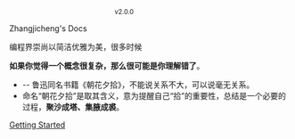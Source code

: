 <!-- <img width="80" src="/assets/cover.png"> -->

#

<svg width="3.7em" height="1em" fill="currentColor" viewBox="0 0 350.781 94.531" xmlns="http://www.w3.org/2000/svg"><g id="svgGroup" stroke-linecap="round" fill-rule="evenodd"><path class="path" d="M 82.031 94.531 L 83.203 94.531 A 5.817 5.817 0 0 0 86.525 91.05 A 7.383 7.383 0 0 0 86.719 90.43 Q 87.5 87.5 87.5 78.125 Q 86.328 71.484 86.328 64.844 L 85.938 62.109 A 227.914 227.914 0 0 1 85.083 56.592 Q 84.242 50.648 84.045 46.507 A 49.947 49.947 0 0 1 83.984 44.141 A 267.472 267.472 0 0 1 83.998 41.312 Q 84.05 36.486 84.293 35.115 A 2.558 2.558 0 0 1 84.375 34.766 Q 85.894 30.21 86.49 29.344 A 1.427 1.427 0 0 1 86.524 29.297 A 2.167 2.167 0 0 1 87.305 28.662 Q 87.625 28.502 88.03 28.405 A 4.857 4.857 0 0 1 88.477 28.32 A 37.515 37.515 0 0 0 89.274 28.198 Q 89.973 28.083 90.469 27.967 A 10.091 10.091 0 0 0 90.625 27.93 A 1.282 1.282 0 0 0 90.985 27.785 Q 91.406 27.527 91.406 26.953 L 90.234 25.391 Q 87.303 22.459 86.816 20.071 A 4.649 4.649 0 0 1 86.719 19.141 L 84.766 17.578 Q 79.517 15.479 77.716 14.163 A 5.448 5.448 0 0 1 77.344 13.867 A 7.111 7.111 0 0 0 75.939 12.895 A 5.439 5.439 0 0 0 74.024 12.305 A 22.625 22.625 0 0 1 72.412 12.07 Q 71.603 11.92 70.899 11.719 A 30.37 30.37 0 0 0 70.42 11.586 Q 69.458 11.328 69.141 11.328 Q 67.188 11.328 65.625 16.016 A 9.774 9.774 0 0 1 65.43 16.553 Q 65.227 17.059 65.025 17.356 A 1.558 1.558 0 0 1 64.844 17.578 Q 64.453 17.969 62.891 19.727 A 77.413 77.413 0 0 1 61.231 21.533 A 98.509 98.509 0 0 1 59.375 23.437 L 59.766 24.219 A 10.12 10.12 0 0 0 67.09 21.191 A 12.761 12.761 0 0 0 67.188 21.094 Q 71.919 17.818 72.242 16.577 A 0.68 0.68 0 0 0 72.266 16.406 A 43.625 43.625 0 0 1 72.727 16.501 Q 74.243 16.821 74.414 16.992 A 1.84 1.84 0 0 0 74.535 17.101 Q 74.745 17.276 75.156 17.552 A 17.779 17.779 0 0 0 75.195 17.578 A 1.515 1.515 0 0 1 75.48 17.842 Q 76.038 18.481 76.953 20.313 L 76.953 24.219 A 37.973 37.973 0 0 0 76.392 28.138 Q 76.201 30.191 76.176 32.492 A 64.419 64.419 0 0 0 76.172 33.203 L 73.828 33.594 L 67.578 32.813 A 2.462 2.462 0 0 0 66.498 33.033 Q 65.458 33.535 65.274 35.177 A 6.835 6.835 0 0 0 65.234 35.937 Q 65.234 37.052 63.468 37.107 A 6.044 6.044 0 0 1 63.281 37.109 L 63.281 36.328 Q 62.109 35.156 62.109 34.375 A 21.254 21.254 0 0 0 61.856 30.933 Q 60.854 24.861 55.888 24.619 A 8.612 8.612 0 0 0 55.469 24.609 Q 53.212 24.609 52.286 25.54 A 2.077 2.077 0 0 0 51.953 25.977 Q 51.172 27.344 49.609 28.516 L 51.172 29.688 A 10.619 10.619 0 0 0 51.306 30.178 Q 51.619 31.214 51.932 31.249 A 0.196 0.196 0 0 0 51.953 31.25 A 1.663 1.663 0 0 0 52.551 31.136 A 2.042 2.042 0 0 0 52.734 31.055 A 1.679 1.679 0 0 0 52.882 30.972 Q 53.024 30.882 53.083 30.792 A 0.232 0.232 0 0 0 53.125 30.664 A 1.673 1.673 0 0 1 53.132 30.546 Q 53.161 30.182 53.32 28.906 A 1.85 1.85 0 0 1 53.586 28.125 Q 54.034 27.428 55.182 27.353 A 4.406 4.406 0 0 1 55.469 27.344 A 2.855 2.855 0 0 0 55.784 27.612 Q 56.128 27.869 56.641 28.125 A 1.605 1.605 0 0 1 57.355 28.851 Q 57.536 29.202 57.617 29.688 A 69.257 69.257 0 0 1 57.727 30.371 Q 57.91 31.543 58.203 33.594 Q 58.203 43.155 57.454 45.227 A 2.703 2.703 0 0 1 57.422 45.312 A 26.718 26.718 0 0 1 55.895 48.486 A 30.224 30.224 0 0 1 55.469 49.219 Q 55.779 49.219 55.843 49.465 A 0.576 0.576 0 0 1 55.859 49.609 A 0.478 0.478 0 0 0 56.037 49.98 Q 56.116 50.05 56.231 50.108 A 1.606 1.606 0 0 0 56.445 50.195 Q 56.997 50.379 57.029 51.081 A 1.949 1.949 0 0 1 57.031 51.172 A 1.696 1.696 0 0 1 57.005 51.407 Q 56.888 52.136 56.25 54.688 A 93.968 93.968 0 0 0 55.719 56.921 Q 55.322 58.691 55.078 60.156 A 13.804 13.804 0 0 1 54.62 62.024 Q 54.102 63.672 53.125 65.625 Q 51.625 68.626 51.385 68.745 A 0.041 0.041 0 0 1 51.367 68.75 Q 51.172 68.75 49.609 69.141 Q 48.313 69.141 48.092 67.527 A 5.41 5.41 0 0 1 48.047 66.797 L 48.438 64.844 A 624.282 624.282 0 0 0 47.977 64.291 Q 46.558 62.592 46.317 62.333 A 1.149 1.149 0 0 0 46.289 62.305 Q 46.094 62.109 44.531 58.984 A 318.149 318.149 0 0 0 46.088 56.207 Q 50.219 48.743 50.993 46.216 A 3.342 3.342 0 0 0 51.172 45.312 Q 52.971 41.715 53.279 41.265 A 0.41 0.41 0 0 1 53.32 41.211 A 2.05 2.05 0 0 0 53.428 41.09 Q 53.679 40.79 54.36 39.888 A 159.979 159.979 0 0 0 54.688 39.453 Q 52.344 33.984 48.438 30.859 A 41.095 41.095 0 0 0 47.055 29.797 Q 44.845 28.179 43.587 27.83 A 2.343 2.343 0 0 0 42.969 27.734 A 75.336 75.336 0 0 0 41.474 27.748 Q 39.262 27.792 38.253 27.978 A 3.034 3.034 0 0 0 37.695 28.125 Q 36.719 28.516 33.594 31.641 L 32.031 32.031 A 5.368 5.368 0 0 1 31.663 32.02 Q 31.111 31.982 30.938 31.817 A 0.236 0.236 0 0 1 30.859 31.641 A 1.112 1.112 0 0 1 30.967 31.21 Q 31.248 30.561 32.268 29.469 A 22.903 22.903 0 0 1 32.813 28.906 Q 34.509 27.21 35.026 26.398 A 2.537 2.537 0 0 0 35.156 26.172 L 37.109 22.656 A 232.131 232.131 0 0 0 38.849 22.65 Q 43.615 22.614 44.383 22.368 A 0.173 0.173 0 0 0 44.531 22.266 Q 44.531 21.888 44.713 20.965 A 25.015 25.015 0 0 1 44.727 20.898 A 2.119 2.119 0 0 1 44.934 20.349 Q 45.364 19.522 46.601 18.247 A 25.569 25.569 0 0 1 46.875 17.969 Q 46.875 16.797 45.508 15.82 A 17.85 17.85 0 0 1 44.89 15.36 Q 44.044 14.698 43.75 14.258 A 1.515 1.515 0 0 0 43.486 13.973 Q 42.847 13.416 41.016 12.5 A 25.192 25.192 0 0 1 39.42 12.454 Q 37.086 12.305 36.316 11.674 A 0.927 0.927 0 0 1 35.938 10.938 A 12.862 12.862 0 0 0 33.722 3.787 A 18.871 18.871 0 0 0 31.25 0.781 L 25 0 L 21.484 1.563 L 21.484 1.953 A 14.434 14.434 0 0 1 23.585 2.093 Q 26.036 2.456 27.152 3.752 A 3.594 3.594 0 0 1 27.734 4.688 A 4.867 4.867 0 0 0 28.272 5.786 Q 28.674 6.409 29.297 7.031 Q 30.469 8.203 30.469 13.281 Q 29.688 16.016 28.516 16.602 A 5.86 5.86 0 0 0 27.8 17.036 Q 26.798 17.733 25.391 19.141 Q 20.381 24.151 18.977 24.571 A 0.804 0.804 0 0 1 18.75 24.609 L 10.547 19.922 A 0.982 0.982 0 0 0 10.686 20.342 Q 11.247 21.404 14.063 24.219 A 31.667 31.667 0 0 0 15.032 25.151 Q 16.663 26.648 17.578 26.953 A 5.321 5.321 0 0 1 18.773 27.516 A 4.512 4.512 0 0 1 19.531 28.125 Q 20.166 28.759 21.83 28.879 A 11.592 11.592 0 0 0 22.656 28.906 L 23.438 30.469 L 21.484 32.422 Q 18.359 37.109 17.188 37.109 A 1.112 1.112 0 0 1 16.757 37.002 Q 16.108 36.721 15.016 35.701 A 22.903 22.903 0 0 1 14.453 35.156 Q 11.719 35.156 9.961 34.57 Q 8.24 33.997 7.83 33.985 A 0.58 0.58 0 0 0 7.813 33.984 Q 7.435 33.984 6.691 34.533 A 7.87 7.87 0 0 0 6.641 34.57 A 3.904 3.904 0 0 1 5.591 35.123 A 5.345 5.345 0 0 1 4.688 35.352 Q 3.714 35.514 3.01 37.159 A 9.499 9.499 0 0 0 2.734 37.891 L 4.297 38.672 Q 5.469 37.5 7.031 36.719 A 10.319 10.319 0 0 1 7.935 36.755 Q 8.822 36.834 9.375 37.08 A 2.011 2.011 0 0 1 9.766 37.305 A 5.447 5.447 0 0 0 10.33 37.671 Q 10.936 38.017 11.815 38.363 A 19.039 19.039 0 0 0 12.109 38.477 Q 13.517 39.004 13.657 41.592 A 11.057 11.057 0 0 1 13.672 42.188 Q 13.672 42.578 13.281 43.555 A 51.989 51.989 0 0 0 13.098 44.019 Q 12.902 44.523 12.77 44.899 A 14.762 14.762 0 0 0 12.695 45.117 A 1.934 1.934 0 0 0 12.629 45.44 Q 12.523 46.197 12.504 48.256 A 104.767 104.767 0 0 0 12.5 49.219 Q 12.5 52.293 16.657 54.988 A 19.353 19.353 0 0 0 16.797 55.078 L 21.484 60.156 L 22.266 58.984 L 22.266 57.031 L 21.68 56.445 Q 21.509 56.275 21.19 49.118 A 775.244 775.244 0 0 1 21.094 46.875 A 98.985 98.985 0 0 1 21.101 45.66 Q 21.127 43.506 21.257 42.897 A 1.158 1.158 0 0 1 21.289 42.773 A 1.27 1.27 0 0 1 21.46 42.47 Q 21.99 41.721 24.024 39.844 A 75.441 75.441 0 0 1 24.625 39.294 Q 26.611 37.5 26.953 37.5 A 1.171 1.171 0 0 0 27.196 37.471 Q 27.557 37.393 28.125 37.109 L 28.906 37.109 L 30.078 38.672 A 2.513 2.513 0 0 1 29.247 40.543 Q 28.905 40.872 28.422 41.153 A 5.762 5.762 0 0 1 28.32 41.211 A 9.565 9.565 0 0 0 27.332 41.858 Q 25.684 43.066 23.047 45.703 L 24.219 53.516 Q 24.219 55.916 23.918 56.36 A 0.246 0.246 0 0 1 23.828 56.445 A 0.844 0.844 0 0 0 23.626 56.582 A 0.589 0.589 0 0 0 23.438 57.031 L 24.219 58.984 L 22.266 60.547 A 2.285 2.285 0 0 1 21.777 61.829 Q 20.313 63.916 14.453 66.992 Q 6.641 71.094 5.078 71.094 L 3.125 70.703 Q 0.427 70.703 0.058 72.741 A 3.914 3.914 0 0 0 0 73.437 A 0.792 0.792 0 0 0 0.191 73.926 Q 0.57 74.412 1.705 74.897 A 11.194 11.194 0 0 0 1.953 75 Q 5.579 77.308 8.093 77.668 A 6.29 6.29 0 0 0 8.984 77.734 Q 13.281 77.734 22.656 70.703 A 6.092 6.092 0 0 1 22.675 70.691 Q 23.179 70.357 23.683 70.169 A 3.732 3.732 0 0 1 25 69.922 A 11.004 11.004 0 0 0 25.405 69.915 Q 26.205 69.885 26.366 69.728 A 0.187 0.187 0 0 0 26.367 69.727 A 1.84 1.84 0 0 0 26.476 69.606 Q 26.651 69.396 26.927 68.985 A 17.779 17.779 0 0 0 26.953 68.945 Q 27.344 68.359 28.516 68.359 L 28.516 73.438 A 3.796 3.796 0 0 1 27.015 73.117 A 5.212 5.212 0 0 1 26.172 72.656 L 26.953 80.859 Q 25.99 82.786 25.818 83.657 A 1.729 1.729 0 0 0 25.781 83.984 Q 25.781 85.547 28.711 89.844 A 139.14 139.14 0 0 0 29.404 90.851 Q 31.628 94.052 32.011 94.138 A 0.091 0.091 0 0 0 32.031 94.141 Q 32.294 94.141 32.644 94.052 A 5.044 5.044 0 0 0 33.008 93.945 A 0.958 0.958 0 0 0 33.388 93.696 Q 33.648 93.429 33.859 92.916 A 5.235 5.235 0 0 0 33.984 92.578 A 680.265 680.265 0 0 1 34.009 86.624 Q 34.18 67.163 35.547 66.992 Q 37.109 66.797 37.891 66.406 A 91.855 91.855 0 0 1 40.991 66.455 Q 45.313 66.602 47.656 67.188 L 47.266 73.438 A 97.113 97.113 0 0 0 47.275 74.814 Q 47.338 79.287 47.844 79.489 A 0.14 0.14 0 0 0 47.852 79.492 A 1.969 1.969 0 0 1 48.172 79.629 Q 48.342 79.722 48.461 79.841 A 0.915 0.915 0 0 1 48.633 80.078 Q 48.8 80.412 50.249 81.886 A 91.092 91.092 0 0 0 50.781 82.422 L 50.781 83.594 Q 51.472 83.594 52.773 82.221 A 16.485 16.485 0 0 0 53.125 81.836 A 13.48 13.48 0 0 0 53.734 81.104 Q 54.688 79.865 54.688 79.102 A 7.727 7.727 0 0 1 54.7 78.65 Q 54.736 78.027 54.883 77.734 A 3.602 3.602 0 0 1 55.005 77.509 Q 55.071 77.398 55.137 77.309 A 1.433 1.433 0 0 1 55.274 77.148 A 1.428 1.428 0 0 0 55.408 76.991 Q 55.472 76.905 55.536 76.798 A 3.566 3.566 0 0 0 55.664 76.563 Q 55.859 76.172 56.25 75.977 A 0.685 0.685 0 0 0 56.455 75.807 Q 56.715 75.507 56.975 74.772 A 9.107 9.107 0 0 0 57.031 74.609 A 480.232 480.232 0 0 1 57.587 73.044 Q 59.328 68.164 59.726 67.449 A 0.982 0.982 0 0 1 59.766 67.383 A 2.378 2.378 0 0 1 59.949 67.14 Q 60.248 66.797 60.547 66.797 A 2.664 2.664 0 0 1 61.013 66.834 Q 61.762 66.968 61.914 67.578 A 4.316 4.316 0 0 0 62.046 67.995 Q 62.291 68.666 62.885 69.897 A 64.378 64.378 0 0 0 63.281 70.703 A 67.724 67.724 0 0 1 64.325 72.882 Q 64.8 73.923 65.184 74.874 A 41.154 41.154 0 0 1 65.234 75 A 96.921 96.921 0 0 0 65.926 76.62 Q 67.304 79.765 67.941 80.44 A 1.374 1.374 0 0 0 67.969 80.469 Q 68.693 81.193 69.922 83.429 A 48.848 48.848 0 0 1 70.117 83.789 A 19.139 19.139 0 0 0 73.438 88.281 Q 75.471 91.186 77.289 91.931 A 3.223 3.223 0 0 0 78.516 92.188 A 2.351 2.351 0 0 0 79.228 92.671 A 2.887 2.887 0 0 0 79.492 92.773 A 1.066 1.066 0 0 1 80.093 93.282 Q 80.19 93.453 80.254 93.676 A 2.385 2.385 0 0 1 80.274 93.75 Q 80.469 94.531 82.031 94.531 Z M 123.438 90.625 L 126.172 93.75 A 3.04 3.04 0 0 0 126.906 93.398 A 2.168 2.168 0 0 0 127.734 92.383 A 6.029 6.029 0 0 1 127.905 91.993 Q 128.197 91.391 128.489 91.225 A 0.569 0.569 0 0 1 128.516 91.211 Q 128.906 91.016 128.906 90.43 A 1.417 1.417 0 0 1 128.961 90.107 Q 129.156 89.353 130.038 87.309 A 101.88 101.88 0 0 1 130.469 86.328 Q 133.842 79.208 133.979 76.042 A 6.038 6.038 0 0 0 133.984 75.781 A 14.233 14.233 0 0 1 134.18 73.438 Q 134.374 72.269 137.093 72.266 A 12.618 12.618 0 0 1 137.109 72.266 L 137.891 73.438 A 18.988 18.988 0 0 0 139.261 80.773 Q 141.009 84.991 144.986 88.036 A 22.227 22.227 0 0 0 145.313 88.281 A 4.858 4.858 0 0 0 146.314 89.002 Q 148.115 90.038 152.287 91.352 A 108.601 108.601 0 0 0 155.078 92.187 A 481.473 481.473 0 0 0 161.615 92.146 Q 174.707 91.968 178.516 91.016 A 18.301 18.301 0 0 0 180.636 90.358 Q 182.822 89.518 183.851 88.292 A 4.046 4.046 0 0 0 184.375 87.5 A 5.219 5.219 0 0 1 185.333 86.151 A 4.981 4.981 0 0 1 185.352 86.133 A 1.585 1.585 0 0 0 185.685 85.615 Q 185.891 85.122 185.929 84.35 A 7.424 7.424 0 0 0 185.938 83.984 A 59.692 59.692 0 0 0 185.91 82.083 Q 185.809 78.955 185.352 77.734 Q 184.903 76.538 184.569 75.8 A 11.782 11.782 0 0 0 184.375 75.391 Q 184.035 74.71 183.991 72.548 A 33.217 33.217 0 0 1 183.984 71.875 A 0.951 0.951 0 0 1 183.812 71.617 Q 183.548 71.072 183.399 69.727 Q 183.23 68.21 183.062 67.566 A 2.918 2.918 0 0 0 183.008 67.383 Q 182.813 66.797 182.813 65.43 Q 182.813 64.54 182.647 63.898 A 3.12 3.12 0 0 0 182.422 63.281 A 0.564 0.564 0 0 0 181.923 63.591 Q 181.641 64.059 181.641 65.234 A 13.246 13.246 0 0 1 180.224 71.115 A 17.816 17.816 0 0 1 178.711 73.633 Q 176.343 76.948 174.485 78.477 A 8.708 8.708 0 0 1 173.633 79.102 A 9.739 9.739 0 0 1 172.441 79.728 Q 169.861 80.896 164.063 82.422 Q 162.864 83.021 160.285 83.161 A 31.43 31.43 0 0 1 158.594 83.203 Q 150 83.203 148.438 83.008 A 2.443 2.443 0 0 1 147.363 82.574 Q 146.579 82.037 145.794 80.861 A 13.347 13.347 0 0 1 145.313 80.078 L 144.531 79.688 A 62.173 62.173 0 0 1 144.608 76.498 Q 144.758 73.586 145.203 71.559 A 16.777 16.777 0 0 1 145.313 71.094 A 13.293 13.293 0 0 0 145.483 70.544 Q 145.639 70 145.684 69.621 A 2.413 2.413 0 0 0 145.703 69.336 A 0.767 0.767 0 0 1 145.84 69 Q 146.325 68.199 148.527 65.939 A 118.621 118.621 0 0 1 149.609 64.844 A 132.629 132.629 0 0 0 155.202 60.467 Q 165.003 52.325 165.625 47.656 Q 165.625 45.373 157.097 41.236 A 90.596 90.596 0 0 0 156.641 41.016 Q 155.927 41.016 155.05 41.831 A 6.383 6.383 0 0 0 154.883 41.992 A 3.767 3.767 0 0 1 153.515 42.852 Q 152.981 43.051 152.337 43.141 A 7.026 7.026 0 0 1 152.149 43.164 A 10.811 10.811 0 0 0 151.126 43.324 Q 150.086 43.542 149.414 43.945 Q 148.536 44.472 148.447 45.473 A 2.614 2.614 0 0 0 148.438 45.703 A 0.564 0.564 0 0 0 148.748 46.202 Q 149.216 46.484 150.391 46.484 A 2.053 2.053 0 0 0 150.945 46.4 Q 151.468 46.253 152.119 45.848 A 8.455 8.455 0 0 0 152.344 45.703 L 155.078 45.703 Q 155.078 47.111 153.016 50.422 A 45.729 45.729 0 0 1 152.539 51.172 A 219.204 219.204 0 0 1 151.941 52.087 Q 150.142 54.826 149.846 55.057 A 0.081 0.081 0 0 1 149.805 55.078 A 0.306 0.306 0 0 0 149.689 55.105 Q 149.525 55.173 149.274 55.415 A 4.073 4.073 0 0 0 149.219 55.469 Q 149.219 55.159 148.973 55.095 A 0.576 0.576 0 0 0 148.828 55.078 A 0.604 0.604 0 0 1 148.496 54.986 Q 148.343 54.889 148.242 54.688 A 4.139 4.139 0 0 0 148.129 54.479 Q 147.935 54.143 147.532 53.528 A 60.118 60.118 0 0 0 147.266 53.125 Q 144.922 51.563 139.063 51.563 A 4.547 4.547 0 0 0 135.295 53.694 Q 132.759 57.187 132.031 66.406 A 9.7 9.7 0 0 1 131.356 68.998 A 7.761 7.761 0 0 1 129.688 71.484 L 129.688 70.703 A 1.949 1.949 0 0 1 129.555 70.204 Q 129.344 68.956 129.306 65.127 A 183.956 183.956 0 0 1 129.297 63.281 Q 128.995 62.979 128.458 62.793 A 3.966 3.966 0 0 0 128.125 62.695 Q 127.344 62.5 127.344 61.914 Q 127.344 61.435 127.083 60.566 A 14.102 14.102 0 0 0 126.953 60.156 A 3.04 3.04 0 0 1 127.305 59.422 A 2.168 2.168 0 0 1 128.32 58.594 A 1.891 1.891 0 0 0 128.869 58.234 Q 129.617 57.562 130.469 55.859 A 357.12 357.12 0 0 1 131.39 54.849 Q 134.424 51.538 134.766 51.367 A 0.998 0.998 0 0 0 134.97 51.222 Q 135.339 50.898 135.938 50 Q 136.719 48.828 137.305 48.047 Q 137.891 47.266 138.086 46.68 Q 138.252 46.181 141.103 43.281 A 179.082 179.082 0 0 1 142.188 42.188 Q 148.828 35.547 153.516 33.203 A 2.49 2.49 0 0 0 153.956 33.167 Q 154.197 33.124 154.386 33.028 A 1.158 1.158 0 0 0 154.688 32.813 L 154.688 29.688 Q 154.688 26.364 152.142 25.868 A 5.081 5.081 0 0 0 151.172 25.781 A 0.472 0.472 0 0 1 150.903 25.689 Q 150.729 25.569 150.555 25.294 A 3.362 3.362 0 0 1 150.391 25 L 151.563 23.438 A 148.98 148.98 0 0 0 152.387 22.607 Q 155.021 19.931 155.077 19.547 A 0.108 0.108 0 0 0 155.078 19.531 L 155.078 10.547 A 5.648 5.648 0 0 0 154.87 10.352 Q 154.389 9.92 153.123 8.877 A 234.196 234.196 0 0 0 152.539 8.398 Q 150.391 6.641 147.07 3.906 Q 143.75 1.172 141.797 1.172 A 15.665 15.665 0 0 0 140.353 1.604 A 11.475 11.475 0 0 0 139.063 2.148 A 10.575 10.575 0 0 0 138.657 2.361 Q 137.992 2.731 137.769 3.012 A 0.655 0.655 0 0 0 137.695 3.125 Q 137.5 3.516 137.109 3.711 A 0.844 0.844 0 0 0 136.908 3.848 A 0.589 0.589 0 0 0 136.719 4.297 Q 136.719 4.682 135.958 6.209 A 34.632 34.632 0 0 1 135.938 6.25 Q 135.156 7.813 134.375 9.766 A 115.182 115.182 0 0 1 132.485 14.238 Q 128.345 23.438 125.781 23.438 A 0.287 0.287 0 0 1 125.58 23.334 Q 125.29 23.035 125 21.875 Q 124.609 20.313 124.219 19.922 A 2.351 2.351 0 0 1 123.735 19.209 A 2.887 2.887 0 0 1 123.633 18.945 Q 123.452 18.401 122.092 17.689 A 12.879 12.879 0 0 0 121.875 17.578 L 119.922 21.875 A 6.903 6.903 0 0 0 121.043 25.519 Q 122.494 27.877 125.825 30.236 A 34.572 34.572 0 0 0 127.344 31.25 L 130.078 33.594 A 162.579 162.579 0 0 1 125.407 36.78 Q 118.135 41.541 114.298 42.639 A 7.405 7.405 0 0 1 112.305 42.969 A 20.221 20.221 0 0 0 110.301 43.06 Q 107.434 43.347 106.25 44.531 L 109.375 45.313 L 109.766 44.922 L 110.547 45.313 A 24.3 24.3 0 0 0 117.578 49.609 L 123.828 49.219 L 123.828 49.609 L 116.406 58.594 Q 111.557 63.443 110.804 64.73 A 1.984 1.984 0 0 0 110.742 64.844 A 10.806 10.806 0 0 1 110.376 65.519 Q 109.973 66.199 109.57 66.602 Q 108.984 67.188 108.594 67.969 A 1.688 1.688 0 0 1 108.32 68.372 A 1.178 1.178 0 0 1 107.422 68.75 Q 103.089 73.083 100.84 75.945 A 27.504 27.504 0 0 0 99.805 77.344 A 34.47 34.47 0 0 1 99.051 78.401 Q 97.587 80.366 96.941 80.464 A 0.438 0.438 0 0 1 96.875 80.469 Q 93.75 81.25 93.75 82.422 A 4.499 4.499 0 0 0 93.905 83.659 Q 94.302 85.045 95.718 85.414 A 4.604 4.604 0 0 0 96.875 85.547 A 16.551 16.551 0 0 0 98.394 85.483 Q 100.665 85.272 101.563 84.375 Q 105.054 82.048 115.478 71.631 A 534.703 534.703 0 0 0 115.625 71.484 L 123.438 65.234 L 123.438 69.141 A 302.277 302.277 0 0 0 123.305 70.356 Q 123.082 72.442 123.052 73.079 A 3.592 3.592 0 0 0 123.047 73.242 A 1.332 1.332 0 0 1 122.999 73.553 Q 122.809 74.304 121.875 76.172 Q 119.531 77.344 119.531 78.125 A 10.614 10.614 0 0 0 119.606 79.417 Q 119.702 80.2 119.922 80.859 L 119.531 82.813 A 9.434 9.434 0 0 0 122.63 89.923 A 12.8 12.8 0 0 0 123.438 90.625 Z M 279.297 67.578 L 280.078 59.766 A 10.197 10.197 0 0 0 286.2 57.705 A 14.282 14.282 0 0 0 287.891 56.25 A 41.206 41.206 0 0 1 289.797 54.452 Q 293.082 51.563 294.922 51.563 L 300 53.516 Q 298.438 55.469 296.289 57.422 A 15.164 15.164 0 0 0 295.452 58.239 Q 294.226 59.541 294.146 60.426 A 1.349 1.349 0 0 0 294.141 60.547 Q 295.703 60.547 299.609 57.422 L 303.125 55.469 A 218.013 218.013 0 0 1 304.05 54.825 Q 306.494 53.133 307.311 52.685 A 2.109 2.109 0 0 1 307.617 52.539 Q 308.203 52.344 308.789 51.758 Q 309.375 51.172 312.305 48.828 A 14.461 14.461 0 0 0 313.517 47.751 Q 314.73 46.533 315.086 45.43 A 2.915 2.915 0 0 0 315.234 44.531 A 2.053 2.053 0 0 0 315.15 43.976 Q 315.003 43.454 314.598 42.803 A 8.455 8.455 0 0 0 314.453 42.578 A 15.725 15.725 0 0 1 313.104 40.082 A 17.257 17.257 0 0 1 313.086 40.039 A 1.996 1.996 0 0 0 311.973 38.975 Q 311.26 38.672 310.156 38.672 A 69.402 69.402 0 0 0 308.396 38.692 Q 304.955 38.78 304.13 39.242 A 1.053 1.053 0 0 0 304.102 39.258 A 1.98 1.98 0 0 0 303.575 39.748 Q 302.938 40.564 302.394 42.406 A 20.091 20.091 0 0 0 302.344 42.578 Q 301.982 43.665 299.939 45.76 A 36.956 36.956 0 0 1 299.609 46.094 Q 297.266 48.438 296.484 48.438 L 296.484 47.266 A 1204.447 1204.447 0 0 0 298.041 43.958 Q 302.639 34.144 303.079 32.646 A 0.938 0.938 0 0 0 303.125 32.422 L 306.25 28.906 L 308.203 31.25 A 6.274 6.274 0 0 0 308.891 32.725 Q 310.263 34.99 314.01 38.681 A 98.782 98.782 0 0 0 315.625 40.234 Q 328.425 53.035 329.977 53.498 A 0.36 0.36 0 0 0 330.078 53.516 L 345.313 53.906 A 59.884 59.884 0 0 0 346.415 53.897 Q 348.218 53.864 348.828 53.711 A 2.164 2.164 0 0 0 349.326 53.509 Q 349.797 53.254 350.375 52.731 A 11.296 11.296 0 0 0 350.781 52.344 Q 350.781 49.609 340.234 46.094 Q 331.346 44.02 325.378 40.372 A 30.618 30.618 0 0 1 321.875 37.891 A 63.997 63.997 0 0 1 318.147 35.554 Q 312.303 31.58 310.999 28.287 A 6.166 6.166 0 0 1 310.938 28.125 L 308.594 24.609 A 1.245 1.245 0 0 1 308.612 24.389 Q 308.653 24.159 308.789 24.023 Q 308.972 23.841 309.668 22.974 A 94.778 94.778 0 0 0 309.766 22.852 Q 310.41 22.046 310.523 21.639 A 0.586 0.586 0 0 0 310.547 21.484 A 3.75 3.75 0 0 0 310.409 20.544 Q 310.028 19.092 308.594 16.797 A 16.022 16.022 0 0 0 306 13.913 A 10.164 10.164 0 0 0 299.219 11.328 A 6.152 6.152 0 0 0 298.956 11.609 Q 298.689 11.913 298.354 12.352 A 22.885 22.885 0 0 0 298.242 12.5 A 4.928 4.928 0 0 1 297.357 13.4 A 6.298 6.298 0 0 1 296.68 13.867 A 3.002 3.002 0 0 0 296.235 14.187 Q 296.011 14.385 295.881 14.603 A 1.212 1.212 0 0 0 295.703 15.234 A 1.425 1.425 0 0 0 295.783 15.732 Q 296.034 16.406 297.07 16.406 A 5.347 5.347 0 0 1 298.192 16.518 A 3.975 3.975 0 0 1 299.414 16.992 A 6.085 6.085 0 0 1 299.746 17.205 Q 300.391 17.651 300.391 17.969 A 14.32 14.32 0 0 1 300.098 20.654 Q 299.219 25.195 295.703 32.813 L 295.703 33.203 A 245.078 245.078 0 0 1 294.188 36.975 Q 291.113 44.434 289.844 45.703 A 2.839 2.839 0 0 0 289.656 45.918 Q 289.16 46.533 287.891 48.438 A 44.044 44.044 0 0 1 286.254 50.721 Q 285.486 51.727 284.593 52.796 A 73.172 73.172 0 0 1 283.984 53.516 A 43.625 43.625 0 0 1 284.079 53.055 Q 284.399 51.538 284.57 51.367 A 0.828 0.828 0 0 0 284.677 51.231 Q 284.774 51.082 284.87 50.838 A 4.97 4.97 0 0 0 284.961 50.586 A 3.507 3.507 0 0 0 285.041 50.291 Q 285.23 49.487 285.547 47.266 A 73.359 73.359 0 0 0 285.718 45.996 Q 285.938 44.238 285.938 43.359 Q 283.203 45.703 280.078 47.266 L 279.688 47.266 A 164.52 164.52 0 0 1 279.741 42.872 Q 279.955 34.909 281.021 33.117 A 1.547 1.547 0 0 1 281.25 32.812 Q 281.25 31.457 285.072 31.277 A 26.862 26.862 0 0 1 286.328 31.25 A 1.838 1.838 0 0 0 287.022 31.089 Q 288.008 30.681 289.514 29.23 A 24.435 24.435 0 0 0 289.844 28.906 L 289.844 27.344 L 288.867 26.367 L 287.695 25.195 Q 287.264 24.764 287.15 24.438 A 0.667 0.667 0 0 1 287.109 24.219 L 281.641 23.828 A 346.174 346.174 0 0 1 281.647 21.71 Q 281.69 14.746 282.031 14.063 A 10.86 10.86 0 0 0 282.324 13.422 Q 282.568 12.842 282.813 12.109 A 4.334 4.334 0 0 0 282.324 10.156 Q 282.004 9.515 281.473 8.875 A 9.715 9.715 0 0 0 280.859 8.203 A 55.775 55.775 0 0 0 279.437 6.827 Q 277.427 4.955 276.254 4.339 A 4.61 4.61 0 0 0 276.172 4.297 L 272.656 5.078 A 2.855 2.855 0 0 1 272.342 5.347 Q 271.997 5.603 271.484 5.859 A 2.784 2.784 0 0 0 271.063 6.116 Q 270.843 6.279 270.702 6.469 A 1.295 1.295 0 0 0 270.508 6.836 A 1.969 1.969 0 0 1 270.371 7.157 Q 270.278 7.327 270.159 7.445 A 0.915 0.915 0 0 1 269.922 7.617 A 0.844 0.844 0 0 0 269.72 7.754 A 0.589 0.589 0 0 0 269.531 8.203 L 269.922 12.109 Q 272.057 12.109 272.896 11.137 A 2.027 2.027 0 0 0 273.047 10.937 A 3.2 3.2 0 0 1 273.573 10.32 A 2.081 2.081 0 0 1 275 9.766 Q 276.563 12.5 276.563 14.844 L 275.781 25 L 273.438 26.172 L 273.828 26.172 L 275.781 28.516 A 291.643 291.643 0 0 0 273.756 30.15 Q 269.739 33.423 268.945 34.375 A 12.398 12.398 0 0 1 268.288 35.096 Q 267.539 35.862 266.376 36.864 A 59.328 59.328 0 0 1 265.625 37.5 L 259.766 41.797 L 252.344 42.188 A 0.604 0.604 0 0 0 252.435 42.52 Q 252.533 42.673 252.734 42.773 A 2.438 2.438 0 0 0 252.963 42.867 Q 253.517 43.071 255.112 43.535 A 165.72 165.72 0 0 0 255.859 43.75 Q 260.547 46.094 262.891 46.094 A 0.136 0.136 0 0 0 263.001 46.185 Q 263.655 46.44 268.21 46.478 A 206.598 206.598 0 0 0 269.922 46.484 Q 270.683 45.723 270.888 45.333 A 1.153 1.153 0 0 0 270.899 45.312 A 1.083 1.083 0 0 1 271.047 45.111 Q 271.533 44.556 273.438 42.969 L 273.438 53.516 Q 266.849 59.758 261.491 60.458 A 10.288 10.288 0 0 1 260.156 60.547 A 0.613 0.613 0 0 0 259.766 60.744 Q 259.079 61.374 257.989 64.02 A 45.006 45.006 0 0 0 257.813 64.453 Q 257.813 65.818 258.259 66.139 A 0.516 0.516 0 0 0 258.399 66.211 Q 258.896 66.377 259.675 67.81 A 18.107 18.107 0 0 1 259.961 68.359 A 13.45 13.45 0 0 0 262.5 71.875 A 8.07 8.07 0 0 0 263.224 73.289 Q 263.774 74.134 264.497 74.692 A 4.999 4.999 0 0 0 264.649 74.805 Q 266.016 75.781 266.406 76.758 Q 266.769 77.664 268.475 79.409 A 34.285 34.285 0 0 0 268.75 79.687 A 135.53 135.53 0 0 0 269.612 81.713 Q 270.932 84.741 271.68 85.938 A 54.979 54.979 0 0 1 271.909 86.307 Q 272.651 87.516 272.656 87.693 A 0.083 0.083 0 0 1 272.656 87.695 A 0.433 0.433 0 0 0 272.705 87.891 Q 272.737 87.955 272.79 88.019 A 0.971 0.971 0 0 0 272.852 88.086 A 0.828 0.828 0 0 1 272.958 88.222 Q 273.055 88.371 273.151 88.616 A 4.97 4.97 0 0 1 273.242 88.867 A 1.969 1.969 0 0 0 273.379 89.188 Q 273.472 89.358 273.591 89.476 A 0.915 0.915 0 0 0 273.828 89.648 A 4.139 4.139 0 0 1 274.036 89.762 Q 274.372 89.955 274.988 90.359 A 60.118 60.118 0 0 1 275.391 90.625 A 7.965 7.965 0 0 0 278.725 87.021 Q 280.162 84.138 280.415 79.433 A 39.016 39.016 0 0 0 280.469 77.344 A 13.565 13.565 0 0 1 280.158 75.693 A 10.599 10.599 0 0 1 280.078 74.414 Q 280.078 73.047 279.688 70.898 A 37.881 37.881 0 0 1 279.517 69.885 Q 279.348 68.792 279.309 68.02 A 8.693 8.693 0 0 1 279.297 67.578 Z M 232.031 52.344 L 241.406 56.25 A 14.112 14.112 0 0 0 244.164 55.993 A 10.705 10.705 0 0 0 246.875 55.078 L 246.875 51.563 A 15.604 15.604 0 0 1 245.905 50.507 Q 245.004 49.421 244.694 48.533 A 2.666 2.666 0 0 1 244.531 47.656 A 41.182 41.182 0 0 0 242.828 46.582 A 48.641 48.641 0 0 0 241.992 46.094 A 8.128 8.128 0 0 1 241.309 45.66 Q 240.517 45.096 240.234 44.531 Q 238.937 44.531 237.91 43.185 A 6.563 6.563 0 0 1 237.5 42.578 A 53.816 53.816 0 0 0 240.086 37.451 A 49.535 49.535 0 0 0 240.234 37.109 A 66.751 66.751 0 0 1 241.406 34.521 A 49.813 49.813 0 0 1 242.578 32.227 A 31.125 31.125 0 0 0 243.234 30.961 Q 243.805 29.789 244.08 28.913 A 8.108 8.108 0 0 0 244.141 28.711 A 9.012 9.012 0 0 1 245.313 26.172 A 30.675 30.675 0 0 0 245.926 25.211 Q 246.46 24.341 247.07 23.242 A 338.708 338.708 0 0 0 247.409 22.631 Q 248.084 21.411 248.242 21.094 A 1.309 1.309 0 0 1 248.393 20.866 Q 248.568 20.646 248.887 20.379 A 7.857 7.857 0 0 1 249.219 20.117 Q 249.863 19.634 250.241 19.284 A 5.351 5.351 0 0 0 250.391 19.141 Q 250.391 16.006 249.343 13.92 A 6.948 6.948 0 0 0 248.047 12.109 A 19.294 19.294 0 0 1 245.443 10.518 Q 243.494 9.119 241.406 7.031 L 239.063 6.641 A 60.696 60.696 0 0 0 236.744 6.682 Q 232.092 6.86 230.664 7.813 A 3.748 3.748 0 0 0 229.114 10.023 Q 228.932 10.684 228.91 11.487 A 8.2 8.2 0 0 0 228.906 11.719 A 1.577 1.577 0 0 1 228.87 12.073 Q 228.821 12.285 228.706 12.431 A 0.793 0.793 0 0 1 228.32 12.695 A 1.969 1.969 0 0 0 228 12.832 Q 227.83 12.925 227.711 13.044 A 0.915 0.915 0 0 0 227.539 13.281 A 2.962 2.962 0 0 1 227.406 13.507 Q 227.059 14.056 225.934 15.643 A 270.726 270.726 0 0 1 225.391 16.406 A 30.881 30.881 0 0 0 224.31 12.699 Q 222.917 8.914 220.84 7.351 A 5.292 5.292 0 0 0 217.578 6.25 A 2.49 2.49 0 0 1 217.138 6.214 Q 216.897 6.17 216.708 6.075 A 1.158 1.158 0 0 1 216.406 5.859 L 214.063 5.859 Q 209.914 7.934 208.912 9.334 A 1.448 1.448 0 0 0 208.594 10.156 A 3.584 3.584 0 0 0 208.658 10.869 Q 208.911 12.109 210.156 12.109 A 1.467 1.467 0 0 0 210.581 12.02 Q 211.5 11.718 213.781 10.394 A 85.246 85.246 0 0 0 214.844 9.766 L 216.797 8.984 A 1.768 1.768 0 0 1 217.481 9.106 Q 218.359 9.473 218.359 10.938 Q 218.359 17.204 215.567 21.299 A 13.847 13.847 0 0 1 214.844 22.266 Q 213.281 24.609 211.914 26.758 A 4.453 4.453 0 0 1 208.958 28.755 A 7.319 7.319 0 0 1 207.422 28.906 A 1.143 1.143 0 0 0 206.882 29.057 Q 206.316 29.36 205.664 30.273 Q 204.688 31.641 204.297 32.031 L 204.297 32.422 A 1.663 1.663 0 0 0 204.411 33.02 A 2.042 2.042 0 0 0 204.492 33.203 Q 204.688 33.594 205.078 33.789 A 1.881 1.881 0 0 0 205.518 33.947 A 1.595 1.595 0 0 0 205.859 33.984 L 202.734 37.5 L 204.297 38.672 A 228.184 228.184 0 0 1 204.835 39.482 Q 205.753 40.873 205.996 41.297 A 2.346 2.346 0 0 1 206.055 41.406 L 206.836 42.969 A 2.966 2.966 0 0 0 207.529 43.849 Q 208.208 44.455 209.375 44.922 A 20.025 20.025 0 0 1 214.063 40.234 L 216.406 41.406 A 63.974 63.974 0 0 1 218.706 42.479 Q 223.08 44.636 223.411 45.894 A 0.785 0.785 0 0 1 223.438 46.094 A 3.312 3.312 0 0 1 223.069 47.259 Q 221.435 50.831 212.562 63.195 A 620.229 620.229 0 0 1 212.5 63.281 A 73.803 73.803 0 0 0 210.902 65.219 Q 209.265 67.267 207.15 70.134 A 266.286 266.286 0 0 0 206.445 71.094 A 65.577 65.577 0 0 1 197.928 80.594 A 72.163 72.163 0 0 1 197.852 80.664 Q 193.264 84.885 191.952 85.14 A 0.818 0.818 0 0 1 191.797 85.156 L 189.453 83.984 Q 188.281 83.984 188.281 86.719 A 0.889 0.889 0 0 0 188.792 87.465 Q 190.123 88.281 194.922 88.281 Q 195.313 88.672 196.094 88.672 A 1.112 1.112 0 0 0 196.524 88.565 Q 197.174 88.283 198.265 87.264 A 22.903 22.903 0 0 0 198.828 86.719 Q 207.031 86.719 210.938 80.469 Q 211.268 79.808 212.295 79.009 A 12.154 12.154 0 0 1 212.695 78.711 A 25.776 25.776 0 0 0 213.566 78.063 Q 214.331 77.466 214.844 76.953 A 178.399 178.399 0 0 0 220.337 70.85 Q 227.734 62.207 230.078 56.641 A 9.523 9.523 0 0 1 230.641 55.006 A 7.791 7.791 0 0 1 231.25 53.906 Q 231.885 52.954 232.004 52.518 A 0.676 0.676 0 0 0 232.031 52.344 Z M 316.406 56.25 L 311.719 56.25 Q 310.938 56.641 310.156 56.641 A 1.177 1.177 0 0 0 309.724 56.744 Q 309.05 57.021 307.859 58.036 A 26.461 26.461 0 0 0 307.227 58.594 A 39.727 39.727 0 0 1 305.16 60.34 Q 304.073 61.2 302.813 62.095 A 69.649 69.649 0 0 1 301.953 62.695 A 48.557 48.557 0 0 0 299.774 64.279 Q 298.725 65.09 297.855 65.871 A 24.953 24.953 0 0 0 296.875 66.797 Q 296.092 66.013 295.832 65.23 A 2.456 2.456 0 0 1 295.703 64.453 L 292.578 60.547 L 287.5 62.109 L 287.109 62.5 L 287.109 64.063 L 289.844 63.281 A 16.759 16.759 0 0 1 292.421 68.879 A 19.37 19.37 0 0 1 292.578 69.531 Q 292.578 71.094 291.602 71.484 Q 290.625 71.875 290.625 74.219 A 6.502 6.502 0 0 0 290.802 75.777 A 4.501 4.501 0 0 0 291.992 77.93 Q 293.044 78.981 293.518 79.686 A 3.59 3.59 0 0 1 293.75 80.078 A 9.766 9.766 0 0 0 295.068 83.154 A 8.187 8.187 0 0 0 299.219 86.328 L 300 87.109 A 6.074 6.074 0 0 0 300.977 84.57 Q 301.104 83.682 301.56 83.206 A 1.657 1.657 0 0 1 302.149 82.812 A 6.793 6.793 0 0 1 302.728 82.625 Q 304.443 82.129 310.156 80.859 A 135.755 135.755 0 0 1 310.889 81.32 Q 313.281 82.837 313.281 83.008 Q 313.281 83.203 313.867 83.203 Q 314.372 83.203 314.877 83.928 A 4.42 4.42 0 0 1 315.039 84.18 A 15.753 15.753 0 0 0 315.32 84.631 Q 315.61 85.079 315.843 85.357 A 2.987 2.987 0 0 0 316.016 85.547 Q 316.406 85.938 317.188 87.5 A 2.701 2.701 0 0 0 318.219 88.647 Q 318.719 88.946 319.38 89.03 A 4.299 4.299 0 0 0 319.922 89.063 A 43.258 43.258 0 0 0 320.288 88.599 Q 321.26 87.349 321.442 86.889 A 0.493 0.493 0 0 0 321.484 86.719 A 4.65 4.65 0 0 1 322.516 83.803 A 6.391 6.391 0 0 1 323.047 83.203 Q 326.105 72.501 326.731 71.71 A 0.349 0.349 0 0 1 326.758 71.68 Q 327.307 71.13 327.685 70.238 A 6.607 6.607 0 0 0 327.734 70.117 A 6.029 6.029 0 0 1 327.905 69.727 Q 328.197 69.125 328.489 68.959 A 0.569 0.569 0 0 1 328.516 68.945 Q 328.906 68.75 330.469 66.797 Q 319.922 56.25 316.406 56.25 Z M 227.734 39.063 L 226.563 38.672 Q 216.908 38.672 216.431 37.966 A 0.133 0.133 0 0 1 216.406 37.891 A 26.984 26.984 0 0 0 219.595 34.015 A 33.634 33.634 0 0 0 221.289 31.25 A 66.586 66.586 0 0 0 222.019 29.888 Q 223.407 27.22 223.437 26.402 A 0.96 0.96 0 0 0 223.438 26.367 A 1.073 1.073 0 0 1 223.663 25.919 Q 225.014 23.966 234.438 14.703 A 959.066 959.066 0 0 1 237.891 11.328 L 237.5 14.453 A 8.816 8.816 0 0 1 237.157 16.508 Q 235.936 21.213 230.374 33.383 A 519.045 519.045 0 0 1 227.734 39.063 Z M 300 77.734 L 299.609 77.734 L 299.219 73.828 Q 300.632 68.883 302.204 67.611 A 2.345 2.345 0 0 1 302.539 67.383 Q 304.297 66.406 305.078 65.625 Q 305.859 64.844 306.836 64.453 A 3.449 3.449 0 0 0 307.373 64.172 Q 308.213 63.647 309.454 62.42 A 28.929 28.929 0 0 0 309.57 62.305 Q 311.328 60.547 315.625 60.547 L 318.75 62.5 A 34.091 34.091 0 0 1 317.916 69.89 A 38.8 38.8 0 0 1 317.578 71.289 A 44.003 44.003 0 0 1 317.187 72.701 Q 316.272 75.781 315.625 75.781 L 310.547 74.609 Q 307.031 74.609 300 77.734 Z M 134.375 28.906 L 133.984 28.906 A 157.029 157.029 0 0 1 134.05 24.181 Q 134.284 16.461 135.352 13.867 A 72.108 72.108 0 0 0 136.984 9.488 A 87.247 87.247 0 0 0 137.891 6.641 A 1.577 1.577 0 0 1 137.927 6.287 Q 137.976 6.075 138.091 5.928 A 0.793 0.793 0 0 1 138.477 5.664 Q 139.02 5.483 140.068 4.462 A 18.48 18.48 0 0 0 140.234 4.297 Q 140.625 4.297 142.578 6.25 A 21.398 21.398 0 0 1 143.291 6.995 Q 144.259 8.062 144.472 8.676 A 0.957 0.957 0 0 1 144.531 8.984 A 20.139 20.139 0 0 1 144.462 10.714 Q 144.272 12.915 143.555 14.063 A 18.341 18.341 0 0 0 142.397 16.211 A 15.852 15.852 0 0 0 141.992 17.188 Q 141.406 18.75 139.844 21.094 A 438.384 438.384 0 0 1 138.648 22.925 Q 134.717 28.906 134.375 28.906 Z M 136.328 68.359 L 135.938 68.359 A 4.769 4.769 0 0 1 136.075 67.444 Q 136.561 65.24 138.768 58.906 A 419.163 419.163 0 0 1 139.844 55.859 L 140.234 55.469 L 139.453 55.469 L 133.984 63.672 L 133.594 63.281 Q 133.594 60.695 134.467 58.808 A 7.878 7.878 0 0 1 134.57 58.594 Q 135.416 56.903 135.676 56.091 A 3.752 3.752 0 0 0 135.742 55.859 A 1.36 1.36 0 0 1 135.745 55.847 Q 135.94 55.098 136.866 55.079 A 2.368 2.368 0 0 1 136.914 55.078 A 3.879 3.879 0 0 0 137.366 55.054 Q 137.866 54.995 138.154 54.794 A 0.947 0.947 0 0 0 138.281 54.688 Q 138.543 54.426 138.804 54.34 A 0.819 0.819 0 0 1 139.063 54.297 A 1.173 1.173 0 0 0 139.193 54.29 Q 139.324 54.276 139.389 54.228 A 0.149 0.149 0 0 0 139.453 54.102 A 0.054 0.054 0 0 1 139.495 54.051 Q 139.682 53.978 140.714 54.267 A 20.227 20.227 0 0 1 140.82 54.297 A 8.293 8.293 0 0 1 141.268 54.437 Q 142.188 54.758 142.188 55.078 A 1.663 1.663 0 0 1 142.073 55.676 A 2.042 2.042 0 0 1 141.992 55.859 A 1.721 1.721 0 0 0 141.852 56.269 Q 141.797 56.525 141.797 56.836 Q 141.797 57.315 141.536 58.184 A 14.102 14.102 0 0 1 141.406 58.594 Q 141.016 59.766 141.016 60.938 Q 140.412 64.56 139.692 65.733 A 1.391 1.391 0 0 1 139.258 66.211 A 9.081 9.081 0 0 0 137.5 67.578 Q 136.719 68.359 136.328 68.359 Z M 62.109 60.938 L 68.75 61.719 Q 68.75 61.409 68.996 61.345 A 0.576 0.576 0 0 1 69.141 61.328 A 3.345 3.345 0 0 0 69.376 61.315 Q 70.105 61.256 72.656 60.938 A 345.376 345.376 0 0 1 73.395 60.846 Q 75.713 60.561 76.134 60.548 A 1.177 1.177 0 0 1 76.172 60.547 A 1.117 1.117 0 0 1 77.111 61.187 Q 78.125 62.838 78.125 68.75 A 208.162 208.162 0 0 1 78.118 70.51 Q 78.089 73.89 77.941 74.747 A 2.346 2.346 0 0 1 77.93 74.805 Q 77.734 75.781 77.149 76.563 Q 76.591 77.306 76.21 77.342 A 0.407 0.407 0 0 1 76.172 77.344 A 2.876 2.876 0 0 1 74.739 76.798 Q 71.478 74.731 64.063 64.844 Q 62.507 62.978 62.191 61.607 A 2.973 2.973 0 0 1 62.109 60.938 Z M 37.891 37.891 L 33.594 37.891 A 8.39 8.39 0 0 1 33.659 36.797 Q 33.817 35.605 34.353 35.008 A 1.722 1.722 0 0 1 34.961 34.57 Q 36.181 34.048 37.4 32.903 A 12.923 12.923 0 0 0 37.695 32.617 Q 38.986 31.326 39.755 31.254 A 0.954 0.954 0 0 1 39.844 31.25 Q 42.969 32.422 45.313 34.766 Q 45.313 35.156 44.336 38.477 A 82.573 82.573 0 0 1 42.651 43.567 A 93.959 93.959 0 0 1 41.992 45.312 A 104.092 104.092 0 0 0 41.528 46.528 Q 40.749 48.607 40.642 49.247 A 1.055 1.055 0 0 0 40.625 49.414 A 1.3 1.3 0 0 1 40.61 49.621 Q 40.552 49.983 40.263 49.999 A 0.493 0.493 0 0 1 40.234 50 A 0.672 0.672 0 0 1 40.019 49.957 Q 39.615 49.817 38.867 49.219 Q 38.053 48.567 37.918 48.187 A 0.421 0.421 0 0 1 37.891 48.047 Q 37.891 47.271 39.819 44.566 A 50.099 50.099 0 0 1 39.844 44.531 Q 40.625 43.75 40.625 42.578 A 1.287 1.287 0 0 0 40.521 42.154 Q 40.123 41.118 38.21 38.35 A 93.745 93.745 0 0 0 37.891 37.891 Z M 273.047 64.844 L 273.047 75.391 L 272.266 75.391 A 15.884 15.884 0 0 1 268.526 74.983 Q 263.835 73.846 262.109 69.531 Q 260.577 66.773 260.247 64.976 A 5.08 5.08 0 0 1 260.156 64.062 L 269.141 64.063 L 269.531 64.453 A 16.818 16.818 0 0 1 271.387 64.551 A 12.567 12.567 0 0 1 273.047 64.844 Z M 76.953 55.469 L 76.563 55.859 A 0.391 0.391 0 0 1 76.551 55.859 Q 76.241 55.85 75.931 55.349 A 3.441 3.441 0 0 1 75.781 55.078 A 17.193 17.193 0 0 0 74.854 54.382 Q 73.535 53.467 72.656 53.32 A 9.275 9.275 0 0 1 71.832 53.146 Q 71.412 53.036 71.057 52.893 A 4.816 4.816 0 0 1 70.703 52.734 A 37.269 37.269 0 0 1 73.242 49.023 A 5.126 5.126 0 0 1 74.294 47.991 A 3.802 3.802 0 0 1 76.563 47.266 L 76.953 55.469 Z M 64.844 49.219 L 63.281 49.219 A 66.485 66.485 0 0 1 63.31 47.188 Q 63.464 42.157 64.453 41.992 A 15.423 15.423 0 0 0 66.797 41.406 A 10.187 10.187 0 0 1 67.491 41.2 Q 67.846 41.109 68.157 41.063 A 4.054 4.054 0 0 1 68.75 41.016 L 69.531 42.578 A 2.138 2.138 0 0 1 69.399 43.256 Q 68.998 44.428 67.383 46.484 Q 65.642 48.701 65.055 49.121 A 0.423 0.423 0 0 1 64.844 49.219 Z M 26.563 47.266 L 26.563 45.703 A 1.341 1.341 0 0 1 26.879 44.869 Q 27.269 44.37 28.142 43.911 A 9.488 9.488 0 0 1 28.906 43.555 A 66.607 66.607 0 0 1 29.717 43.223 Q 31.103 42.667 31.529 42.59 A 0.658 0.658 0 0 1 31.641 42.578 L 32.031 43.359 A 4.516 4.516 0 0 1 30.707 46.637 A 5.378 5.378 0 0 1 30.664 46.68 Q 29.373 47.971 28.605 48.043 A 0.954 0.954 0 0 1 28.516 48.047 Q 26.563 48.047 26.563 47.266 Z" vector-effect="non-scaling-stroke"/></g></svg>
<small>v2.0.0</small>
<!-- # <embed type="image/svg+xml" src="/assets/img/zhaohuaxishi.svg"></embed><small>v2.0.0</small> -->

Zhangjicheng's Docs

编程界崇尚以简洁优雅为美，很多时候

**如果你觉得一个概念很复杂，那么很可能是你理解错了**。

- -- 鲁迅同名书籍《朝花夕拾》，不能说关系不大，可以说毫无关系。
- 命名“朝花夕拾”是取其含义，意为提醒自己“拾”的重要性，总结是一个必要的过程，**聚沙成塔、集腋成裘**。

[Getting Started](#my-docs)

<style>
  @keyframes path-animate {
      0% {
        stroke-dashoffset: var(--path-length);
        stroke-width: 2;
      }

      90% {
        fill: transparent;
        stroke-width: 2;
      }

      100% {
        stroke-width: 0;
        fill: var(--font-color);
        stroke-dashoffset: 0;
      }
    }
    svg {
      font-size: 50px;
      --font-color: currentColor;
      --path-length: 400;
    }
    .path {
      fill: transparent;
      stroke-width: 1;
      stroke: var(--font-color);
      stroke-dasharray: var(--path-length);
      stroke-linecap: round;
      stroke-dashoffset: var(--path-length);
      animation: 6s path-animate 1s forwards;
    }
  </style>
